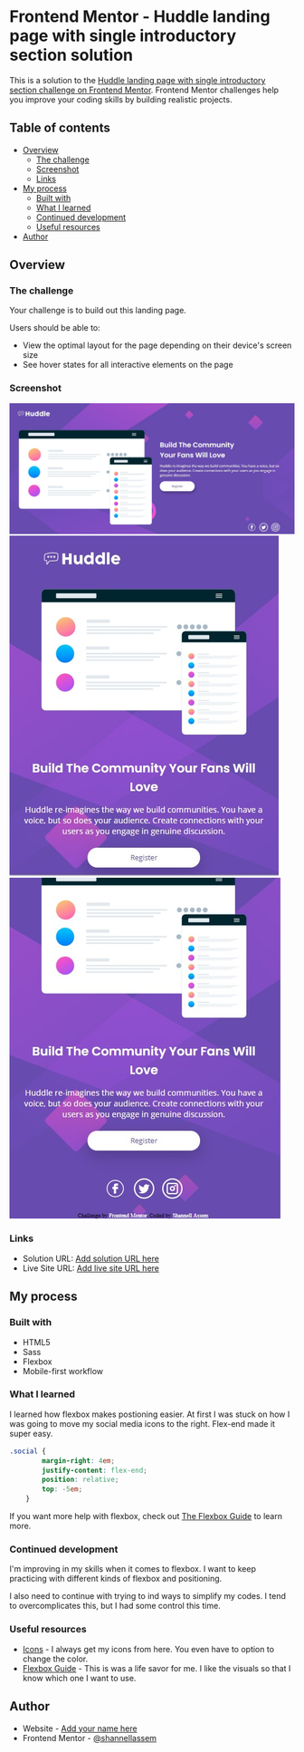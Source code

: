 # Frontend Mentor - Huddle landing page with single introductory section solution

This is a solution to the [Huddle landing page with single introductory section challenge on Frontend Mentor](https://www.frontendmentor.io/challenges/huddle-landing-page-with-a-single-introductory-section-B_2Wvxgi0). Frontend Mentor challenges help you improve your coding skills by building realistic projects. 

## Table of contents

- [Overview](#overview)
  - [The challenge](#the-challenge)
  - [Screenshot](#screenshot)
  - [Links](#links)
- [My process](#my-process)
  - [Built with](#built-with)
  - [What I learned](#what-i-learned)
  - [Continued development](#continued-development)
  - [Useful resources](#useful-resources)
- [Author](#author)




## Overview

### The challenge

Your challenge is to build out this landing page.

Users should be able to:

- View the optimal layout for the page depending on their device's screen size
- See hover states for all interactive elements on the page

### Screenshot

![](./solution/desktop.jpg)
![](./solution/mobile1.jpg)
![](./solution/mobile2.jpg)



### Links

- Solution URL: [Add solution URL here](https://github.com/shannellassem/huddle-landing-page.github.io/tree/master)
- Live Site URL: [Add live site URL here](https://shannellassem.github.io/huddle-landing-page.github.io/)

## My process

### Built with

- HTML5
- Sass
- Flexbox
- Mobile-first workflow




### What I learned

I learned how flexbox makes postioning easier. At first I was stuck on how I was going to move my social media icons to the right. Flex-end made it super easy.


```scss
.social {
        margin-right: 4em;
        justify-content: flex-end;
        position: relative;
        top: -5em;
    }
```


If you want more help with flexbox, check out [The Flexbox Guide](https://byteiota.com/flexbox-conatiner/) to learn more.



### Continued development

I'm improving in my skills when it comes to flexbox. I want to keep practicing with different kinds of flexbox and positioning. 

I also need to continue with trying to ind ways to simplify my codes. I tend to overcomplicates this, but I had some control this time. 

### Useful resources

- [Icons](https://iconscout.com/) - I always get my icons from here. You even have to option to change the color. 
- [Flexbox Guide](https://byteiota.com/flexbox-conatiner/) - This is was a life savor for me. I like the visuals so that I know which one I want to use.



## Author

- Website - [Add your name here](https://www.your-site.com)
- Frontend Mentor - [@shannellassem](https://www.frontendmentor.io/profile/shannellassem)



